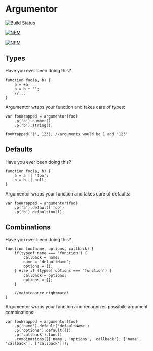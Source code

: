 # Argumentor

[![Build Status](https://travis-ci.org/zaphod1984/argumentor.png)](https://travis-ci.org/zaphod1984/argumentor)

[![NPM](https://nodei.co/npm/argumentor.png)](https://nodei.co/npm/argumentor/)

[![NPM](https://nodei.co/npm-dl/argumentor.png?months=3)](https://nodei.co/npm/argumentor/)

## Types

Have you ever been doing this?
````
function foo(a, b) {
    a = +a;
    b = b + '';
    //...
}
````
Argumentor wraps your function and takes care of types:
````
var fooWrapped = argumentor(foo)
    .p('a').number()
    .p('b').string();

fooWrapped('1', 123); //arguments would be 1 and '123'
````

## Defaults

Have you ever been doing this?
````
function foo(a, b) {
    a = a || 'foo';
    b = b || null;
}
````
Argumentor wraps your function and takes care of defaults:
````
var fooWrapped = argumentor(foo)
    .p('a').default('foo')
    .p('b').default(null);
````

## Combinations

Have you ever been doing this?
````
function foo(name, options, callback) {
    if(typeof name === 'function') {
        callback = name;
        name = 'defaultName';
        options = {};
    } else if (typeof options === 'function') {
        callback = options;
        options = {};
    }

    //maintenance nightmare!
}
````
Argumentor wraps your function and recognizes possibile argument combinations:
````
var fooWrapped = argumentor(foo)
    .p('name').default('defaultName')
    .p('options').default({})
    .p('callback').func()
    .combinations([['name', 'options', 'callback'], ['name', 'callback'], ['callback']]);
````